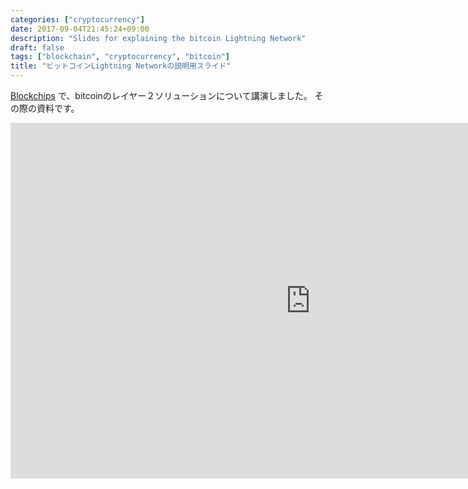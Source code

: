 ```yaml
---
categories: ["cryptocurrency"]
date: 2017-09-04T21:45:24+09:00
description: "Slides for explaining the bitcoin Lightning Network"
draft: false
tags: ["blockchain", "cryptocurrency", "bitcoin"]
title: "ビットコインLightning Networkの説明用スライド"
---
```


[Blockchips](https://www.facebook.com/groups/757917104389080/?fref=ts) で、bitcoinのレイヤー２ソリューションについて講演しました。
その際の資料です。

<iframe src="https://docs.google.com/presentation/d/e/2PACX-1vQ6A-bB7IvQix8ZzCgmg-YM2IXBvXepMo8Zcq4l2ZWNGbkTAl9fXhvvFh8vg9V2Ja5wlmygR6m6voN6/embed?start=true&loop=false&delayms=10000" frameborder="0" width="960" height="569" allowfullscreen="true" mozallowfullscreen="true" webkitallowfullscreen="true"></iframe>
